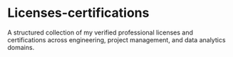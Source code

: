 # Licenses-certifications
A structured collection of my verified professional licenses and certifications across engineering, project management, and data analytics domains.

